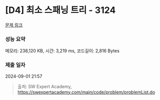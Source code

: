 # [D4] 최소 스패닝 트리 - 3124 

[문제 링크](https://swexpertacademy.com/main/code/problem/problemDetail.do?contestProbId=AV_mSnmKUckDFAWb) 

### 성능 요약

메모리: 238,120 KB, 시간: 3,219 ms, 코드길이: 2,816 Bytes

### 제출 일자

2024-09-01 21:57



> 출처: SW Expert Academy, https://swexpertacademy.com/main/code/problem/problemList.do